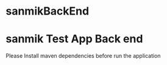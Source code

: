 # sanmikBackEnd
# sanmik Test App Back end
Please Install maven dependencies before run the application

